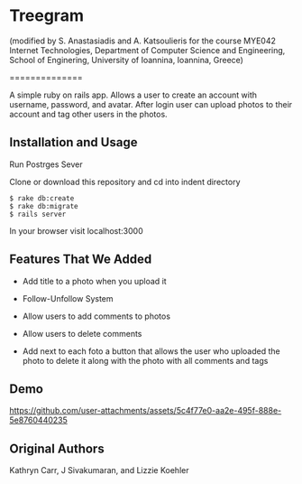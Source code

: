 # Treegram

(modified by S. Anastasiadis and A. Katsoulieris for the course MYE042 Internet Technologies, Department of Computer Science and Engineering, School of Enginering, University of Ioannina, Ioannina, Greece)

==============

A simple ruby on rails app. Allows a user to create an account with username, password, and avatar. After login user can upload photos to their account and tag other users in the photos.

Installation and Usage
------------
Run Postrges Sever

Clone or download this repository and cd into indent directory

```
$ rake db:create
$ rake db:migrate
$ rails server
```
In your browser visit localhost:3000


Features That We Added
-------
* Add title to a photo when you upload it
 
* Follow-Unfollow System

* Allow users to add comments to photos

* Allow users to delete comments

* Add next to each foto a button that allows the user who uploaded the photo to delete it along with the photo with all comments and tags

Demo
------



https://github.com/user-attachments/assets/5c4f77e0-aa2e-495f-888e-5e8760440235



Original Authors
------

Kathryn Carr, J Sivakumaran, and Lizzie Koehler
